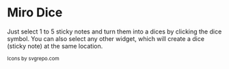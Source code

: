 
# Miro Dice

Just select 1 to 5 sticky notes and turn them into a dices by clicking the dice symbol. You can also select any other widget, which will create a dice (sticky note) at the same location.

<sup>Icons by svgrepo.com</sup>